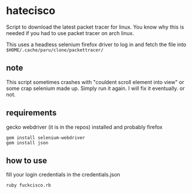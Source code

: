 # hatecisco
Script to download the latest packet tracer for linux.
You know why this is needed if you had to use packet tracer on arch linux.

This uses a headless selenium firefox driver to log in and fetch the file into `$HOME/.cache/paru/clone/packettracer/`

## note

This script sometimes crashes with "couldent scroll element into view" or some crap selenium made up.
Simply run it again. I will fix it eventually. or not.


## requirements

gecko webdriver (it is in the repos) installed and probably firefox

```
gem install selenium-webdriver
gem install json
```

## how to use

fill your login credentials in the credentials.json

```
ruby fuckcisco.rb
```


